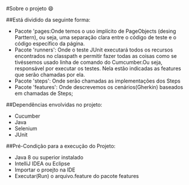 
#Sobre o projeto 😄


##Está dividido da seguinte forma:


* Pacote 'pages:Onde temos o uso implícito de PageObjects (desing Parttern), ou seja, uma separação clara entre o código de teste e o código específico da página.
* Pacote 'runners': Onde o teste JUnit executará todos os recursos encontrados no classpath e permitir fazer todas as coisas como se tivéssemos usado linha de comando do Cumcumber.Ou seja, responsável por executar os testes. Nela estão indicadas as features que serão chamadas por ela.
* Pacote 'steps': Onde serão chamadas as implementações dos Steps
* Pacote 'features': Onde descrevemos os cenários(Gherkin) baseados em chamadas de Steps;




##Dependências envolvidas no projeto:

* Cucumber 
* Java
* Selenium
* JUnit

##Pré-Condição para a execução do Projeto:

* Java 8 ou superior instalado
* IntelliJ IDEA ou Eclipse
* Importar o proejto na IDE
* Executar(Run) o arquivo.feature do pacote features


